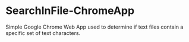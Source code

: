 # SearchInFile-ChromeApp
Simple Google Chrome Web App used to determine if text files contain a specific set of text characters.
